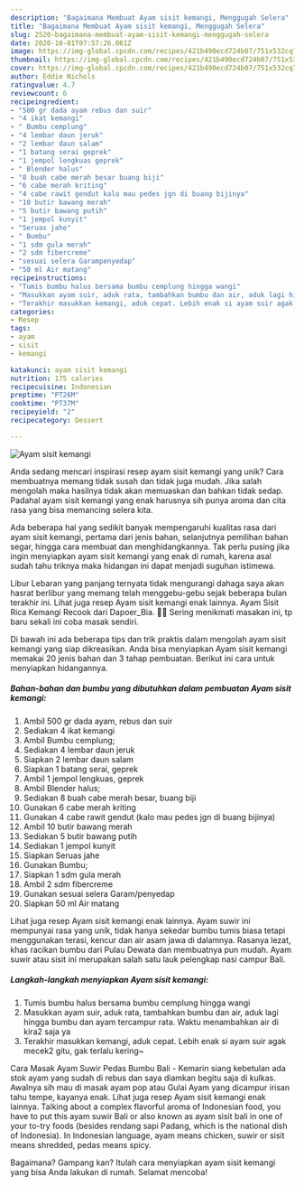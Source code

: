 ```yaml
---
description: "Bagaimana Membuat Ayam sisit kemangi, Menggugah Selera"
title: "Bagaimana Membuat Ayam sisit kemangi, Menggugah Selera"
slug: 2520-bagaimana-membuat-ayam-sisit-kemangi-menggugah-selera
date: 2020-10-01T07:57:26.061Z
image: https://img-global.cpcdn.com/recipes/421b490ecd724b07/751x532cq70/ayam-sisit-kemangi-foto-resep-utama.jpg
thumbnail: https://img-global.cpcdn.com/recipes/421b490ecd724b07/751x532cq70/ayam-sisit-kemangi-foto-resep-utama.jpg
cover: https://img-global.cpcdn.com/recipes/421b490ecd724b07/751x532cq70/ayam-sisit-kemangi-foto-resep-utama.jpg
author: Eddie Nichols
ratingvalue: 4.7
reviewcount: 6
recipeingredient:
- "500 gr dada ayam rebus dan suir"
- "4 ikat kemangi"
- " Bumbu cemplung"
- "4 lembar daun jeruk"
- "2 lembar daun salam"
- "1 batang serai geprek"
- "1 jempol lengkuas geprek"
- " Blender halus"
- "8 buah cabe merah besar buang biji"
- "6 cabe merah kriting"
- "4 cabe rawit gendut kalo mau pedes jgn di buang bijinya"
- "10 butir bawang merah"
- "5 butir bawang putih"
- "1 jempol kunyit"
- "Seruas jahe"
- " Bumbu"
- "1 sdm gula merah"
- "2 sdm fibercreme"
- "sesuai selera Garampenyedap"
- "50 ml Air matang"
recipeinstructions:
- "Tumis bumbu halus bersama bumbu cemplung hingga wangi"
- "Masukkan ayam suir, aduk rata, tambahkan bumbu dan air, aduk lagi hingga bumbu dan ayam tercampur rata. Waktu menambahkan air di kira2 saja ya"
- "Terakhir masukkan kemangi, aduk cepat. Lebih enak si ayam suir agak mecek2 gitu, gak terlalu kering~"
categories:
- Resep
tags:
- ayam
- sisit
- kemangi

katakunci: ayam sisit kemangi 
nutrition: 175 calories
recipecuisine: Indonesian
preptime: "PT26M"
cooktime: "PT37M"
recipeyield: "2"
recipecategory: Dessert

---
```



![Ayam sisit kemangi](https://img-global.cpcdn.com/recipes/421b490ecd724b07/751x532cq70/ayam-sisit-kemangi-foto-resep-utama.jpg)

Anda sedang mencari inspirasi resep ayam sisit kemangi yang unik? Cara membuatnya memang tidak susah dan tidak juga mudah. Jika salah mengolah maka hasilnya tidak akan memuaskan dan bahkan tidak sedap. Padahal ayam sisit kemangi yang enak harusnya sih punya aroma dan cita rasa yang bisa memancing selera kita.

Ada beberapa hal yang sedikit banyak mempengaruhi kualitas rasa dari ayam sisit kemangi, pertama dari jenis bahan, selanjutnya pemilihan bahan segar, hingga cara membuat dan menghidangkannya. Tak perlu pusing jika ingin menyiapkan ayam sisit kemangi yang enak di rumah, karena asal sudah tahu triknya maka hidangan ini dapat menjadi suguhan istimewa.

Libur Lebaran yang panjang ternyata tidak mengurangi dahaga saya akan hasrat berlibur yang memang telah menggebu-gebu sejak beberapa bulan terakhir ini. Lihat juga resep Ayam sisit kemangi enak lainnya. Ayam Sisit Rica Kemangi Recook dari Dapoer_Bia. 🙏🙏 Sering menikmati masakan ini, tp baru sekali ini coba masak sendiri.


Di bawah ini ada beberapa tips dan trik praktis dalam mengolah ayam sisit kemangi yang siap dikreasikan. Anda bisa menyiapkan Ayam sisit kemangi memakai 20 jenis bahan dan 3 tahap pembuatan. Berikut ini cara untuk menyiapkan hidangannya.

<!--inarticleads1-->

##### Bahan-bahan dan bumbu yang dibutuhkan dalam pembuatan Ayam sisit kemangi:

1. Ambil 500 gr dada ayam, rebus dan suir
1. Sediakan 4 ikat kemangi
1. Ambil  Bumbu cemplung;
1. Sediakan 4 lembar daun jeruk
1. Siapkan 2 lembar daun salam
1. Siapkan 1 batang serai, geprek
1. Ambil 1 jempol lengkuas, geprek
1. Ambil  Blender halus;
1. Sediakan 8 buah cabe merah besar, buang biji
1. Gunakan 6 cabe merah kriting
1. Gunakan 4 cabe rawit gendut (kalo mau pedes jgn di buang bijinya)
1. Ambil 10 butir bawang merah
1. Sediakan 5 butir bawang putih
1. Sediakan 1 jempol kunyit
1. Siapkan Seruas jahe
1. Gunakan  Bumbu;
1. Siapkan 1 sdm gula merah
1. Ambil 2 sdm fibercreme
1. Gunakan sesuai selera Garam/penyedap
1. Siapkan 50 ml Air matang


Lihat juga resep Ayam sisit kemangi enak lainnya. Ayam suwir ini mempunyai rasa yang unik, tidak hanya sekedar bumbu tumis biasa tetapi menggunakan terasi, kencur dan air asam jawa di dalamnya. Rasanya lezat, khas racikan bumbu dari Pulau Dewata dan membuatnya pun mudah. Ayam suwir atau sisit ini merupakan salah satu lauk pelengkap nasi campur Bali. 

<!--inarticleads2-->

##### Langkah-langkah menyiapkan Ayam sisit kemangi:

1. Tumis bumbu halus bersama bumbu cemplung hingga wangi
1. Masukkan ayam suir, aduk rata, tambahkan bumbu dan air, aduk lagi hingga bumbu dan ayam tercampur rata. Waktu menambahkan air di kira2 saja ya
1. Terakhir masukkan kemangi, aduk cepat. Lebih enak si ayam suir agak mecek2 gitu, gak terlalu kering~


Cara Masak Ayam Suwir Pedas Bumbu Bali - Kemarin siang kebetulan ada stok ayam yang sudah di rebus dan saya diamkan begitu saja di kulkas. Awalnya sih mau di masak ayam pop atau Gulai Ayam yang dicampur irisan tahu tempe, kayanya enak. Lihat juga resep Ayam sisit kemangi enak lainnya. Talking about a complex flavorful aroma of Indonesian food, you have to put this ayam suwir Bali or also known as ayam sisit bali in one of your to-try foods (besides rendang sapi Padang, which is the national dish of Indonesia). In Indonesian language, ayam means chicken, suwir or sisit means shredded, pedas means spicy. 

Bagaimana? Gampang kan? Itulah cara menyiapkan ayam sisit kemangi yang bisa Anda lakukan di rumah. Selamat mencoba!
